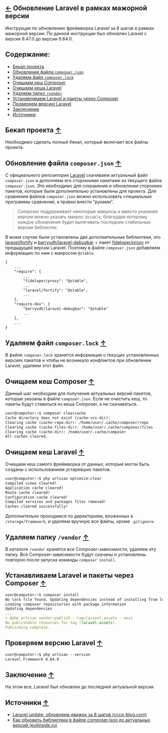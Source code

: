 [&larr;](readme.md "Laravel") Обновление Laravel в рамках мажорной версии
-------------------------------------------------------------------------

Инструкция по обновлению фреймворка Laravel за 8 шагов в рамках мажорной версии. По данной инструкции был обновлен Laravel с версии 8.47.0 до версии 8.64.0.

## <a name="content"></a> Содержание:

- [Бекап проекта](#project-backup)
- [Обновление файла `composer.json`](#updating-the-composer-json-file)
- [Удаляем файл `composer.lock`](#delete-the-composer-lock-file)
- [Очищаем кеш Composer](#clearing-the-composer-cache)
- [Очищаем кеша Laravel](#clearing-the-laravel-cache)
- [Удаляем папку `/vendor`](#delete-the-folder-vendor)
- [Устанавливаем Laravel и пакеты через Composer](#installing-laravel-and-packages-via-composer)
- [Проверяем версию Laravel](#checking-the-laravel-version)
- [Заключение](#conclusion)
- [Источники](#sources)

## <a name="project-backup"></a> Бекап проекта [&uarr;](#content "Содержание")

Необходимо сделать полный бекап, который включает все файлы проекта.

## <a name="updating-the-composer-json-file"></a> Обновление файла `composer.json` [&uarr;](#content "Содержание")

С официального репозитория [Laravel](https://github.com/laravel/laravel) скачиваем актуальный файл `composer.json` и дополняем его сторонними пакетами из текущего файла `composer.json`. Это необходимо для сохранения и обновления сторонних пакетов, которые были дополнительно установлены для проекта. Для сравнения файлов `composer.json` можно использовать специальные программы сравнения, а правки внести "руками".

> Composer поддерживает некоторые макросы и вместо указания версии можно указать макрос `@stable`, благодаря которому каждое обновление будет вытягивать последние стабильные версии библиотек.

В моем случае были установлены две дополнительные библиотеки, это [laravel/fortify](https://github.com/laravel/fortify) и [barryvdh/laravel-debugbar](https://github.com/barryvdh/laravel-debugbar) + пакет [fideloper/proxy](https://github.com/fideloper/TrustedProxy) от предыдущей версии Laravel. Поэтому в файле `composer.json` добавляем информацию по ним с макросом `@stable`.

```markdown
{
    ...
    "require": {
        ...
        "fideloper/proxy": "@stable",
        ...
        "laravel/fortify": "@stable",
        ...
    },
    "require-dev": {
        "barryvdh/laravel-debugbar": "@stable"
        ...
    },
    ...
}
```

## <a name="delete-the-composer-lock-file"></a> Удаляем файл `composer.lock` [&uarr;](#content "Содержание")

В файле `composer.lock` хранится информация о текущих установленных версиях пакетов и чтобы не возникало конфликтов при обновлении Laravel, удаляем этот файл.

## <a name="clearing-the-composer-cache"></a> Очищаем кеш Composer [&uarr;](#content "Содержание")

Данный шаг необходим для получения актуальных версий пакетов, которые указаны в файле `composer.json`. Если не очистить кеш, то пакеты будут ставиться из кеша Composer, а не скачиваться.

```markdown
user@computer:~$ composer clearcache
Cache directory does not exist (cache-vcs-dir): 
Clearing cache (cache-repo-dir): /home/user/.cache/composer/repo
Clearing cache (cache-files-dir): /home/user/.cache/composer/files
Clearing cache (cache-dir): /home/user/.cache/composer
All caches cleared.
```

## <a name="clearing-the-laravel-cache"></a> Очищаем кеш Laravel [&uarr;](#content "Содержание")

Очищаем кеш самого фреймворка от данных, которые могли быть созданы с использованием устаревших пакетов.

```markdown
user@computer:~$ php artisan optimize:clear
Compiled views cleared!
Application cache cleared!
Route cache cleared!
Configuration cache cleared!
Compiled services and packages files removed!
Caches cleared successfully!
```

Дополнительно проходимся по директориям, вложенных в `/storage/framework`, и удаляем вручную все файлы, кроме `.gitignore`.

## <a name="delete-the-folder-vendor"></a> Удаляем папку `/vendor` [&uarr;](#content "Содержание")

В каталоге `/vendor` хранятся все Composer-зависимости, удаляем эту папку. Все Composer-зависимости будут скачаны и установлены повторно после запуска команды `composer install`.

## <a name="installing-laravel-and-packages-via-composer"></a> Устанавливаем Laravel и пакеты через Composer [&uarr;](#content "Содержание")

```markdown
user@computer:~$ composer install
No lock file found. Updating dependencies instead of installing from lock file. Use composer update over composer install if you do not have a lock file.
Loading composer repositories with package information
Updating dependencies
...
> @php artisan vendor:publish --tag=laravel-assets --ansi
No publishable resources for tag [laravel-assets].
Publishing complete.
```

## <a name="checking-the-laravel-version"></a> Проверяем версию Laravel [&uarr;](#content "Содержание")

```markdown
user@computer:~$ php artisan --version
Laravel Framework 8.64.0
```

## <a name="conclusion"></a> Заключение [&uarr;](#content "Содержание")

На этом все, Laravel был обновлен до последней актуальной версии.

## <a name="sources"></a> Источники [&uarr;](#content "Содержание")

- [Laravel update: обновляем движок за 8 шагов (cccp-blog.com)](http://cccp-blog.com/laravel/laravel-update#instruktsiya-po-laravel-update)
- [Как обновить библиотеки в файле composer.json до актуальных версий (evilinside.ru)](https://evilinside.ru/kak-obnovit-biblioteki-v-fajle-composer-json-do-aktualnyx-versij/)